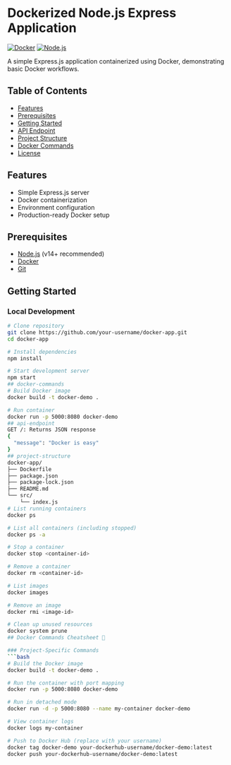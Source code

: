 # Dockerized Node.js Express Application

[![Docker](https://img.shields.io/badge/Docker-2CA5E0?style=for-the-badge&logo=docker&logoColor=white)](https://www.docker.com)
[![Node.js](https://img.shields.io/badge/Node.js-339933?style=for-the-badge&logo=nodedotjs&logoColor=white)](https://nodejs.org)

A simple Express.js application containerized using Docker, demonstrating basic Docker workflows.

## Table of Contents
- [Features](#features)
- [Prerequisites](#prerequisites)
- [Getting Started](#getting-started)
- [API Endpoint](#api-endpoint)
- [Project Structure](#project-structure)
- [Docker Commands](#docker-commands)
- [License](#license)

## Features
- Simple Express.js server
- Docker containerization
- Environment configuration
- Production-ready Docker setup

## Prerequisites
- [Node.js](https://nodejs.org/) (v14+ recommended)
- [Docker](https://www.docker.com/get-started)
- [Git](https://git-scm.com/)

## Getting Started

### Local Development
```bash
# Clone repository
git clone https://github.com/your-username/docker-app.git
cd docker-app

# Install dependencies
npm install

# Start development server
npm start
## docker-commands
# Build Docker image
docker build -t docker-demo .

# Run container
docker run -p 5000:8080 docker-demo
## api-endpoint
GET /: Returns JSON response
{
  "message": "Docker is easy"
}
## project-structure
docker-app/
├── Dockerfile
├── package.json
├── package-lock.json
├── README.md
└── src/
    └── index.js
# List running containers
docker ps

# List all containers (including stopped)
docker ps -a

# Stop a container
docker stop <container-id>

# Remove a container
docker rm <container-id>

# List images
docker images

# Remove an image
docker rmi <image-id>

# Clean up unused resources
docker system prune
## Docker Commands Cheatsheet 🐳

### Project-Specific Commands
```bash
# Build the Docker image
docker build -t docker-demo .

# Run the container with port mapping
docker run -p 5000:8080 docker-demo

# Run in detached mode
docker run -d -p 5000:8080 --name my-container docker-demo

# View container logs
docker logs my-container

# Push to Docker Hub (replace with your username)
docker tag docker-demo your-dockerhub-username/docker-demo:latest
docker push your-dockerhub-username/docker-demo:latest
